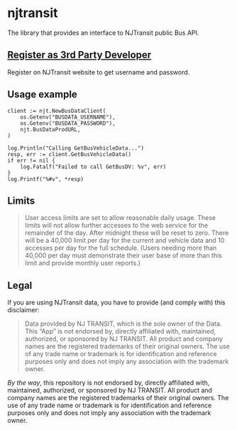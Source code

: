 # njtransit

The library that provides an interface to NJTransit public Bus API.

## [Register as 3rd Party Developer](https://datasource.njtransit.com/SignUp.aspx)

Register on NJTransit website to get username and password.

## Usage example

```
client := njt.NewBusDataClient(
    os.Getenv("BUSDATA_USERNAME"),
    os.Getenv("BUSDATA_PASSWORD"),
    njt.BusDataProdURL,
)

log.Println("Calling GetBusVehicleData...")
resp, err := client.GetBusVehicleData()
if err != nil {
    log.Fatalf("Failed to call GetBusDV: %v", err)
}
log.Printf("%#v", *resp)
```

## Limits

> User access limits are set to allow reasonable daily usage. These limits will not allow further accesses to the web service for the remainder of the day. After midnight these will be reset to zero. There will be a 40,000 limit per day for the current and vehicle data and 10 accesses per day for the full schedule. (Users needing more than 40,000 per day must demonstrate their user base of more than this limit and provide monthly user reports.)

## Legal

If you are using NJTransit data, you have to provide (and comply with) this disclaimer:

> Data provided by NJ TRANSIT, which is the sole owner of the Data. This “App” is not endorsed by, directly affiliated with, maintained, authorized, or sponsored by NJ TRANSIT. All product and company names are the registered trademarks of their original owners. The use of any trade name or trademark is for identification and reference purposes only and does not imply any association with the trademark owner.

*By the way*, this repository is not endorsed by, directly affiliated with, maintained, authorized, or sponsored by NJ TRANSIT. All product and company names are the registered trademarks of their original owners. The use of any trade name or trademark is for identification and reference purposes only and does not imply any association with the trademark owner.
